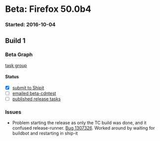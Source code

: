 # Beta: Firefox 50.0b4

### Started: 2016-10-04

## Build 1

### Beta Graph
[task group](https://tools.taskcluster.net/push-inspector/#/zrxQ87rIRR2KASmRlYFvjg)


#### Status
- [x] [submit to Shipit](https://wiki.mozilla.org/Release:Release_Automation_on_Mercurial:Starting_a_Release#Submit_to_Ship_It)
- [ ] [emailed beta-cdntest](../how-tos/relpro.md#1-email-drivers-re-release-live-on-test-channel)
- [ ] [published release tasks](../how-tos/relpro.md#3-publish-release)

### Issues
- Problem starting the release as only the TC build was done, and it confused release-runner. [Bug 1307326](https://bugzil.la/1307326). Worked around by waiting for buildbot and restarting in ship-it


